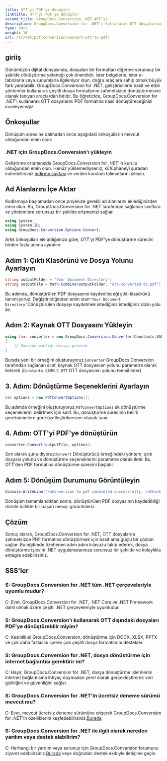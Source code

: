 ```yaml
---
title: OTT'yi PDF'ye dönüştür
linktitle: OTT'yi PDF'ye dönüştür
second_title: GroupDocs.Conversion .NET API'si
description: GroupDocs.Conversion for .NET'i kullanarak OTT dosyalarını zahmetsizce PDF formatına nasıl dönüştüreceğinizi öğrenin. Dosya dönüştürmeyi .NET uygulamalarınıza sorunsuz bir şekilde entegre edin.
type: docs
weight: 16
url: /tr/net/pdf-conversion/convert-ott-to-pdf/
---
```

## giriiş

Günümüzün dijital dünyasında, dosyaları bir formattan diğerine sorunsuz bir şekilde dönüştürme yeteneği çok önemlidir. İster belgelerle, ister e-tablolarla veya sunumlarla ilgileniyor olun, doğru araçlara sahip olmak büyük fark yaratabilir. GroupDocs.Conversion for .NET, geliştiricilerin basit ve etkili yöntemler kullanarak çeşitli dosya formatlarını zahmetsizce dönüştürmesine olanak tanıyan araçlardan biridir. Bu öğreticide, GroupDocs.Conversion for .NET'i kullanarak OTT dosyalarını PDF formatına nasıl dönüştüreceğinizi inceleyeceğiz.

## Önkoşullar

Dönüşüm sürecine dalmadan önce aşağıdaki önkoşulların mevcut olduğundan emin olun:

### .NET için GroupDocs.Conversion'ı yükleyin

 Geliştirme ortamınızda GroupDocs.Conversion for .NET'in kurulu olduğundan emin olun. Henüz yüklemediyseniz, kütüphaneyi şuradan indirebilirsiniz:[indirme sayfası](https://releases.groupdocs.com/conversion/net/) ve verilen kurulum talimatlarını izleyin.

## Ad Alanlarını İçe Aktar

Kodlamaya başlamadan önce projenize gerekli ad alanlarını eklediğinizden emin olun. Bu, GroupDocs.Conversion for .NET tarafından sağlanan sınıflara ve yöntemlere sorunsuz bir şekilde erişmenizi sağlar.

```csharp
using System;
using System.IO;
using GroupDocs.Conversion.Options.Convert;
```


Artık önkoşulları ele aldığımıza göre, OTT'yi PDF'ye dönüştürme sürecini birden fazla adıma ayıralım:

## Adım 1: Çıktı Klasörünü ve Dosya Yolunu Ayarlayın

```csharp
string outputFolder = "Your Document Directory";
string outputFile = Path.Combine(outputFolder, "ott-converted-to.pdf");
```

 Bu adımda, dönüştürülen PDF dosyasının kaydedileceği çıktı klasörünü tanımlıyoruz. Değiştirildiğinden emin olun`"Your Document Directory"`Dönüştürülen dosyayı kaydetmek istediğiniz istediğiniz dizin yolu ile.

## Adım 2: Kaynak OTT Dosyasını Yükleyin

```csharp
using (var converter = new GroupDocs.Conversion.Converter(Constants.SAMPLE_OTT))
{
    // Dönüşüm mantığı buraya gelecek
}
```

 Burada yeni bir örneğini oluşturuyoruz.`Converter` GroupDocs.Conversion tarafından sağlanan sınıf, kaynak OTT dosyasının yolunu parametre olarak ileterek (`Constants.SAMPLE_OTT` OTT dosyasının yolunu temsil eder).

## 3. Adım: Dönüştürme Seçeneklerini Ayarlayın

```csharp
var options = new PdfConvertOptions();
```

 Bu adımda örneğini oluşturuyoruz.`PdfConvertOptions` ek dönüştürme seçeneklerini belirtmek için sınıf. Bu, dönüştürme sürecinin belirli gereksinimlere göre özelleştirilmesine olanak tanır.

## 4. Adım: OTT'yi PDF'ye dönüştürün

```csharp
converter.Convert(outputFile, options);
```

 Son olarak şunu diyoruz:`Convert` Dönüştürücü örneğindeki yöntem, çıktı dosyası yolunu ve dönüştürme seçeneklerini parametre olarak iletir. Bu, OTT'den PDF formatına dönüştürme sürecini başlatır.

## Adım 5: Dönüşüm Durumunu Görüntüleyin

```csharp
Console.WriteLine("\nConversion to pdf completed successfully. \nCheck output in {0}", outputFolder);
```

Dönüşüm tamamlandıktan sonra, dönüştürülen PDF dosyasının kaydedildiği dizinle birlikte bir başarı mesajı görüntüleriz.

## Çözüm

Sonuç olarak, GroupDocs.Conversion for .NET, OTT dosyalarını zahmetsizce PDF formatına dönüştürmek için basit ama güçlü bir çözüm sağlar. Bu eğitimde özetlenen adım adım kılavuzu takip ederek, dosya dönüştürme işlevini .NET uygulamalarınıza sorunsuz bir şekilde ve kolaylıkla entegre edebilirsiniz.

## SSS'ler

### S: GroupDocs.Conversion for .NET tüm .NET çerçeveleriyle uyumlu mudur?

C: Evet, GroupDocs.Conversion for .NET, .NET Core ve .NET Framework dahil olmak üzere çeşitli .NET çerçeveleriyle uyumludur.

### S: GroupDocs.Conversion'ı kullanarak OTT dışındaki dosyaları PDF'ye dönüştürebilir miyim?

C: Kesinlikle! GroupDocs.Conversion, dönüştürme için DOCX, XLSX, PPTX ve çok daha fazlasını içeren çok çeşitli dosya formatlarını destekler.

### S: GroupDocs.Conversion for .NET, dosya dönüştürme için internet bağlantısı gerektirir mi?

C: Hayır, GroupDocs.Conversion for .NET, dosya dönüştürme işlemlerini internet bağlantısına ihtiyaç duymadan yerel olarak gerçekleştirerek veri gizliliğini ve güvenliğini sağlar.

### S: GroupDocs.Conversion for .NET'in ücretsiz deneme sürümü mevcut mu?

C: Evet, mevcut ücretsiz deneme sürümüne erişerek GroupDocs.Conversion for .NET'in özelliklerini keşfedebilirsiniz.[Burada](https://releases.groupdocs.com/).

### S: GroupDocs.Conversion for .NET ile ilgili olarak nereden yardım veya destek alabilirim?

 C: Herhangi bir yardım veya sorunuz için GroupDocs.Conversion forumunu ziyaret edebilirsiniz.[Burada](https://forum.groupdocs.com/c/conversion/11) veya doğrudan destek ekibiyle iletişime geçin.
